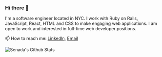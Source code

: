 ### Hi there 👋

I'm a software engineer located in NYC. I work with Ruby on Rails, JavaScript, React, HTML and CSS to make engaging web applications.
I am open to work and interested in full-time web developer positions.

📫 How to reach me:
[LinkedIn](https://www.linkedin.com/in/senada-kadric/), [Email](mailto:skadric@fordham.edu)


  <img align="left" alt="Senada's Github Stats" src="https://github-readme-stats.vercel.app/api?username=senadakadric&show_icons=true&hide_border=true" />

<!--
**senadakadric/senadakadric** is a ✨ _special_ ✨ repository because its `README.md` (this file) appears on your GitHub profile.

Here are some ideas to get you started:

- 🔭 I’m currently working on ...
- 🌱 I’m currently learning ...
- 👯 I’m looking to collaborate on ...
- 🤔 I’m looking for help with ...
- 💬 Ask me about ...
- 📫 How to reach me: ...
- 😄 Pronouns: ...
- ⚡ Fun fact: ...
-->
